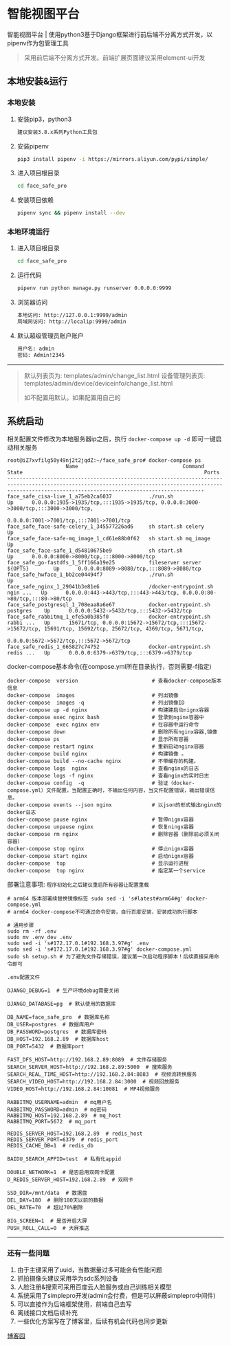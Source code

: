 # 智能视图平台

智能视图平台 | 使用python3基于Django框架进行前后端不分离方式开发，以pipenv作为包管理工具
> 采用前后端不分离方式开发。前端扩展页面建议采用element-ui开发

## 本地安装&运行

### 本地安装

1. 安装pip3，python3
   ```bash
   建议安装3.8.x系列Python工具包
   ```

2. 安装pipenv
   ```bash
   pip3 install pipenv -i https://mirrors.aliyun.com/pypi/simple/
   ```

3. 进入项目根目录
   ```bash
   cd face_safe_pro
   ```

4. 安装项目依赖
   ```bash
   pipenv sync && pipenv install --dev
   ```

### 本地环境运行

1. 进入项目根目录
   ```bash
   cd face_safe_pro
   ```

2. 运行代码
   ```bash
   pipenv run python manage.py runserver 0.0.0.0:9999
   ```

3. 浏览器访问
   ```bash
   本地访问: http://127.0.0.1:9999/admin
   局域网访问: http://localip:9999/admin
   ```

4. 默认超级管理员账户账户
   ```bash
   用户名: admin
   密码: Admin!2345
   ```

---

> 默认列表页为: templates/admin/change_list.html 设备管理列表页: templates/admin/device/deviceinfo/change_list.html
>
> 如不配置用默认。如果配置用自己的


## 系统启动

相关配置文件修改为本地服务器ip之后，执行 `docker-compose up -d` 即可一键启动相关服务

```text
root@iZ7xvfilg50y49nj2t2jqdZ:~/face_safe_pro# docker-compose ps
                   Name                                  Command               State                                                           Ports
------------------------------------------------------------------------------------------------------------------------------------------------------------------------------------------------------------
face_safe_cisa-live_1_a75eb2ca6037            ./run.sh                         Up      0.0.0.0:1935->1935/tcp,:::1935->1935/tcp, 0.0.0.0:3000->3000/tcp,:::3000->3000/tcp,
                                                                                       0.0.0.0:7001->7001/tcp,:::7001->7001/tcp
face_safe_face-safe-celery_1_345577226ad6     sh start.sh celery               Up
face_safe_face-safe-mq_image_1_cd61e88b0f62   sh start.sh mq_image             Up
face_safe_face-safe_1_d54810675be9            sh start.sh                      Up      0.0.0.0:8000->8000/tcp,:::8000->8000/tcp
face_safe_go-fastdfs_1_5ff166a19e25           fileserver server ${OPTS}        Up      0.0.0.0:8089->8080/tcp,:::8089->8080/tcp
face_safe_hwface_1_bb2ce04494f7               ./run.sh                         Up
face_safe_nginx_1_29041b3e81e6                /docker-entrypoint.sh ngin ...   Up      0.0.0.0:443->443/tcp,:::443->443/tcp, 0.0.0.0:80->80/tcp,:::80->80/tcp
face_safe_postgresql_1_708eaa8a6e67           docker-entrypoint.sh postgres    Up      0.0.0.0:5432->5432/tcp,:::5432->5432/tcp
face_safe_rabbitmq_1_efe5a0b385f0             docker-entrypoint.sh rabbi ...   Up      15671/tcp, 0.0.0.0:15672->15672/tcp,:::15672->15672/tcp, 15691/tcp, 15692/tcp, 25672/tcp, 4369/tcp, 5671/tcp,
                                                                                       0.0.0.0:5672->5672/tcp,:::5672->5672/tcp
face_safe_redis_1_665827c74752                docker-entrypoint.sh redis ...   Up      0.0.0.0:6379->6379/tcp,:::6379->6379/tcp
```


docker-compose基本命令(在compose.yml所在目录执行，否则需要-f指定)

```text
docker-compose  version                        # 查看docker-compose版本信息
docker-compose  images                         # 列出镜像
docker-compose  images -q                      # 列出镜像ID
docker-compose up -d nginx                     # 构建建启动nignx容器
docker-compose exec nginx bash                 # 登录到nginx容器中
docker-compose  exec nginx env                 # 在容器中运行命令
docker-compose down                            # 删除所有nginx容器,镜像
docker-compose ps                              # 显示所有容器
docker-compose restart nginx                   # 重新启动nginx容器
docker-compose build nginx                     # 构建镜像 。        
docker-compose build --no-cache nginx          # 不带缓存的构建。
docker-compose logs  nginx                     # 查看nginx的日志 
docker-compose logs -f nginx                   # 查看nginx的实时日志
docker-compose config  -q                      # 验证（docker-compose.yml）文件配置，当配置正确时，不输出任何内容，当文件配置错误，输出错误信息。 
docker-compose events --json nginx             # 以json的形式输出nginx的docker日志
docker-compose pause nginx                     # 暂停nignx容器
docker-compose unpause nginx                   # 恢复ningx容器
docker-compose rm nginx                        # 删除容器（删除前必须关闭容器）
docker-compose stop nginx                      # 停止nignx容器
docker-compose start nginx                     # 启动nignx容器
docker-compose  top                            # 显示运行进程
docker-compose  top nginx                      # 指定某一个service
```


部署注意事项: `程序初始化之后建议重启所有容器让配置重载`

```text
# arm64 版本部署续替换镜像标签 sudo sed -i 's#latest#arm64#g' docker-compose.yml
# arm64 docker-compose不可通过命令安装，自行百度安装，安装成功执行脚本

# 通用步骤
sudo rm -rf .env
sudo mv .env_dev .env
sudo sed -i 's#172.17.0.1#192.168.3.97#g' .env
sudo sed -i 's#172.17.0.1#192.168.3.97#g' docker-compose.yml
sudo sh setup.sh # 为了避免文件存储错误，建议第一次启动程序脚本！后续直接采用命令即可
```

`.env配置文件`

```text
DJANGO_DEBUG=1  # 生产环境debug需要关闭

DJANGO_DATABASE=pg  # 默认使用的数据库

DB_NAME=face_safe_pro  # 数据库名称
DB_USER=postgres  # 数据库用户
DB_PASSWORD=postgres  # 数据库密码
DB_HOST=192.168.2.89  # 数据库host
DB_PORT=5432  # 数据库port

FAST_DFS_HOST=http://192.168.2.89:8089  # 文件存储服务
SEARCH_SERVER_HOST=http://192.168.2.89:5000  # 搜索服务
SEARCH_REAL_TIME_HOST=http://192.168.2.84:8083  # 视频流转换服务
SEARCH_VIDEO_HOST=http://192.168.2.84:3000  # 视频回放服务
VIDEO_HOST=http://192.168.2.84:10081  # MP4视频服务

RABBITMQ_USERNAME=admin  # mq用户名
RABBITMQ_PASSWORD=admin  # mq密码
RABBITMQ_HOST=192.168.2.89  # mq_host
RABBITMQ_PORT=5672  # mq_port

REDIS_SERVER_HOST=192.168.2.89  # redis_host
REDIS_SERVER_PORT=6379  # redis_port
REDIS_CACHE_DB=1  # redis_db

BAIDU_SEARCH_APPID=test  # 私有化appid

DOUBLE_NETWORK=1  # 是否启用双网卡配置
D_REDIS_SERVER_HOST=192.168.2.89  # 双网卡

SSD_DIR=/mnt/data  # 数据盘
DEL_DAY=180  # 删除180天以前的数据
DEL_RATE=70  # 超过70%删除

BIG_SCREEN=1  # 是否开启大屏
PUSH_ROLL_CALL=0  # 大屏推送

```

---

### 还有一些问题

1. 由于主键采用了uuid，当数据量过多可能会有性能问题
2. 抓拍摄像头建议采用华为sdc系列设备
3. 人脸注册&搜索可采用百度云人脸服务或自己训练相关模型
4. 系统采用了simplepro开发(admin会付费，但是可以屏蔽simplepro中间件)
5. 可以直接作为后端框架使用，前端自己去写
6. 离线接口文档后续补充
7. 一些优化方案写在了博客里，后续有机会代码也同步更新

[博客园](https://www.cnblogs.com/52-qq)

